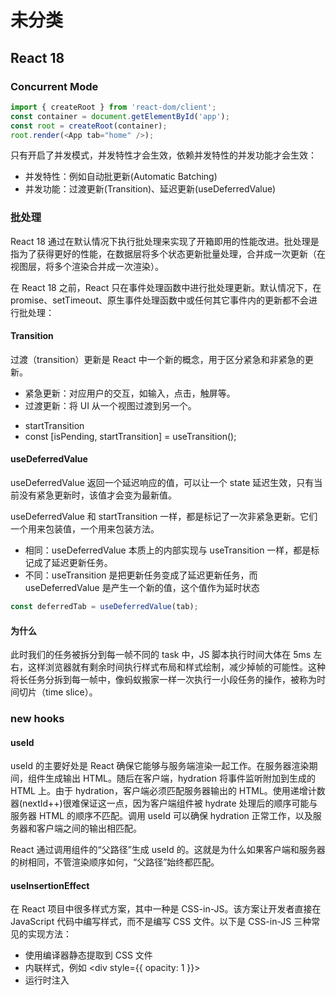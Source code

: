 # 未分类

## React 18

### Concurrent Mode

```ts
import { createRoot } from 'react-dom/client';
const container = document.getElementById('app');
const root = createRoot(container);
root.render(<App tab="home" />);
```

只有开启了并发模式，并发特性才会生效，依赖并发特性的并发功能才会生效：

- 并发特性：例如自动批更新(Automatic Batching)
- 并发功能：过渡更新(Transition)、延迟更新(useDeferredValue)

### 批处理

React 18 通过在默认情况下执行批处理来实现了开箱即用的性能改进。批处理是指为了获得更好的性能，在数据层将多个状态更新批量处理，合并成一次更新（在视图层，将多个渲染合并成一次渲染）。

在 React 18 之前，React 只在事件处理函数中进行批处理更新。默认情况下，在 promise、setTimeout、原生事件处理函数中或任何其它事件内的更新都不会进行批处理：

#### Transition

过渡（transition）更新是 React 中一个新的概念，用于区分紧急和非紧急的更新。

- 紧急更新：对应用户的交互，如输入，点击，触屏等。
- 过渡更新：将 UI 从一个视图过渡到另一个。

* startTransition
* const [isPending, startTransition] = useTransition();

#### useDeferredValue

useDeferredValue 返回一个延迟响应的值，可以让一个 state 延迟生效，只有当前没有紧急更新时，该值才会变为最新值。

useDeferredValue 和 startTransition 一样，都是标记了一次非紧急更新。它们一个用来包装值，一个用来包装方法。

- 相同：useDeferredValue 本质上的内部实现与 useTransition 一样，都是标记成了延迟更新任务。
- 不同：useTransition 是把更新任务变成了延迟更新任务，而 useDeferredValue 是产生一个新的值，这个值作为延时状态

```ts
const deferredTab = useDeferredValue(tab);
```

#### 为什么

此时我们的任务被拆分到每一帧不同的 task 中，JS 脚本执行时间大体在 5ms 左右，这样浏览器就有剩余时间执行样式布局和样式绘制，减少掉帧的可能性。这种将长任务分拆到每一帧中，像蚂蚁搬家一样一次执行一小段任务的操作，被称为时间切片（time slice）。

### new hooks

#### useId

useId 的主要好处是 React 确保它能够与服务端渲染一起工作。在服务器渲染期间，组件生成输出 HTML。随后在客户端，hydration 将事件监听附加到生成的 HTML 上。由于 hydration，客户端必须匹配服务器输出的 HTML。使用递增计数器(nextId++)很难保证这一点，因为客户端组件被 hydrate 处理后的顺序可能与服务器 HTML 的顺序不匹配。调用 useId 可以确保 hydration 正常工作，以及服务器和客户端之间的输出相匹配。

React 通过调用组件的“父路径”生成 useId 的。这就是为什么如果客户端和服务器的树相同，不管渲染顺序如何，“父路径”始终都匹配。

#### useInsertionEffect

在 React 项目中很多样式方案，其中一种是 CSS-in-JS。该方案让开发者直接在 JavaScript 代码中编写样式，而不是编写 CSS 文件。以下是 CSS-in-JS 三种常见的实现方法：

- 使用编译器静态提取到 CSS 文件
- 内联样式，例如 <div style={{ opacity: 1 }}>
- 运行时注入 <style> 标签

通常建议结合使用前两种方法（静态样式使用 CSS 文件，动态样式使用内联样式）来实现。不建议第三种方式有两个原因：

- 运行时注入会使浏览器频繁地重新计算样式
- 如果在 React 生命周期中某个错误的时机进行运行时注入，可能会非常慢

第一个问题无法解决，而 useInsertionEffect 就是用来解决第二个问题的。

定义：

```ts
useInsertionEffect(setup, dependencies?)
```

#### useSyncExternalStore

useSyncExternalStore 能够通过强制同步更新数据让 React 组件在并发模型下安全地有效地读取外部数据源。

定义：

```ts
const snapshot = useSyncExternalStore(subscribe, getSnapshot, getServerSnapshot?)
```

useSyncExternalStore 由 useMutableSource(#RFC 147) 演进而来，主要用来解决外部数据与 React 数据管理之间的撕裂(tear)问题。在 Concurrent Mode 下，React 一次渲染会分片执行，中间可能穿插优先级更高的更新。假如在高优先级的更新中改变了公共数据（比如 redux 中的数据），那之前低优先的渲染必须要重新开始执行，否则就会出现前后状态不一致的情况。

### New Suspense

在 React 16.6 中， Suspense 只支持了与 React.lazy() 一同使用以实现代码分割。如果 Suspense 只用来实现代码分割，那就真的有点"大材小用"了。React 的长期规划是让其支持获取代码、数据和资源（图片、字体和样式等）的场景，并在服务端渲染的场景中大放异彩。

v18 并没有改变 Suspense API 本身，而是改进了它的其语义并添加了一些新功能(#RFC 213)，包括了数据获取和服务端渲染场景的支持，以及在并发渲染下的新特性。

#### 数据获取

use

现在的规则是，只有启用了 use() 的数据源才会激活 Suspense 组件，Suspense 也无法检测在 Effect 或事件处理程序中获取数据的情况。

支持嵌套

#### Concurrent Mode with Suspense

### SSR with Suspense

它包含了两个方面的内容：更好的错误的恢复机制和更强大的流式渲染能力。

传统 SSR 的问题有：

- Fetch everything before Show anything: 必须已经为服务器上的组件准备好所有数据，然后才能把组件渲染为 HTML
- Load everything before Hydrate anything: 必须先加载客户端上所有组件的代码 ，然后才能开始对其中的组件进行水合
- Hydrate everything before Interact with anything: 必须等待所有的组件都水合完成后，然后才能与其中的组件进行交互

React 18 为 SSR 提供了两个主要功能：

- 可乱序的流式 HTML：可以在完全加载数据之前尽早地生成 HTML。它还允许控制生成页面部分 HTML 的优先级；
- 选择性水合：可让在完全加载 HTML 和 JavaScript 代码之前尽早开始水合应用程序。它还优先考虑为用户正在交互的部分补水，营造出一种即时补水的「错觉」。

## React 17 改动

### 修改事件委托对象。

在 React 17 中，React 将不再向 document 附加事件处理器。而会将事件处理器附加到渲染 React 树的根 DOM 容器中：

- 如果组件中使用 document.addEventListener(...) 手动添加了 DOM 监听，可能希望能捕获到所有 React 事件。在 React 16 或更早版本中，即使在 React 事件处理器中调用 e.stopPropagation()，创建的 DOM 监听仍会触发，这是因为原生事件已经处于 document 级别。
- v17 期望支持逐步升级 React 版本，通过允许在页面上使用两个版本的 React 的方式。因此需要解决事件监听问题：如果页面上有多个 React 版本，因为它们都将在顶层注册事件处理器，所以 e.stopPropagation()会变得无效（嵌套树结构中阻止了事件冒泡，但外部树依然能接收到它）

### 新的 JSX 转换

在浏览器中无法直接使用 JSX，所以大多数 React 开发者需依靠 Babel 来将 JSX 代码转换为 JavaScript。

```ts
import React from 'react';

function App() {
  return <h1>Hello World</h1>;
}
```

旧的 JSX 转换会将上述代码变成下面的代码：

```ts
import React from 'react';

function App() {
  return React.createElement('h1', null, 'Hello world');
}
```

新的 JSX 转换不会将 JSX 转换为 React.createElement，而是自动从 React 的 package 中引入新的入口函数并调用：

```ts
import { jsx as _jsx } from 'react/jsx-runtime';

function App() {
  return _jsx('h1', { children: 'Hello world' });
}
```

可见，这时候源代码无需引入 React 即可使用 JSX 了：

为啥呢？

- 减少 React 相关概念的学习：让开发者可以单独使用 JSX 而无需引入 React，不再需要在模板组件内引入一个完全没有使用到的变量了： import React from 'react'; 或 import { createElement } from 'react'；
- 编译时及运行时的性能优化：在一些场景下能够更好地做一些预编译的性能优化，同时 jsx 的实现也比 React.createElement 更加简洁高效

## Server-side rendering

服务端渲染。

React 16 重构了服务端渲染的实现，带来了更好的服务器端渲染体验。其 API 也有一些变化。

在服务端调用 renderToString() 方法将根组件渲染为字符串，然后将其写入响应：

服务端：

```ts
// using Express
import { renderToString } from "react-dom/server";
import MyPage from "./MyPage";
app.get("/", (req, res) => {
  res.write("<!DOCTYPE html><html><head><title>My Page</title></head><body>");
  res.write("<div id='content'>");
  res.write(renderToString(<MyPage/>));
  res.write("</div></body></html>");
  res.end();
});
```

在客户端调用 hydrate() 方法为 HTML 重新「注水」：

```ts
- import { render } from "react-dom";
+ import { hydrate } from "react-dom";

import MyPage from "./MyPage"
- render(
+ hydrate(
  <MyPage/>,
  document.getElementById("content")
);
```

React 16 后 render() 方法适用于客户端渲染，hydrate() 方法则为 SSR 场景服务

React 16 支持流式渲染，流式渲染的好处有：

- 更快的首次加载时间：流式 SSR 可以在服务端动态地生成和传输 HTML，而不需要等待整个页面渲染完成后再将其发送给客户端。这意味着用户可以更早地看到页面的内容，提供更好的首次加载时间和用户体验
- 更低的服务器资源消耗：流式 SSR 在渲染页面时可以边生成边传输，不需要在服务端等待整个页面渲染完成后再发送。这可以降低服务器的负载和资源消耗，使服务器能够更好地处理并发请求

要使用流式渲染，需要用到新的 API：

- 用 renderToNodeStream 替换 renderToString
- 用 renderToStaticNodeStream 替换 renderToStaticMarkup

```ts
import { renderToNodeStream } from "react-dom/server";
import MyPage from "./MyPage";

app.get("/", (req, res) => {
  res.write("<!DOCTYPE html><html><head><title>My Page</title></head><body>");
  res.write("<div id='content'>");
  const stream = renderToNodeStream(<MyPage/>);
  stream.pipe(res, { end: false });
  stream.on('end', () => {
    res.write("</div></body></html>");
    res.end();
  });
});
```

## StrictMode

StrictMode 会启用以下能力：

- 检查是否使用了已弃用的 API
- 组件将重新渲染一次，以查找由于非纯渲染而引起的错误

## Suspense

它让组件在加载异步数据（等待某些事件）的时候，可以延迟（暂停）渲染并显示兜底 UI。它是 React 雄心勃勃的并发渲染方案中的其中一个功能。

React.lazy 函数则可以让开发者像渲染常规组件一样处理动态引入（的组件），然后在 <Suspense /> 组件中渲染 lazy 组件，这样可以在使用等待加载 lazy 组件时做优雅降级：

```ts
import React, { Suspense, useState } from "react";
import StockTable from "./StockTable";
- import StockChart from "./StockChart";
+ const stockChartPromise = import("./StockChart");

+ const StockChart = React.lazy(() => stockChartPromise);

function App({ stocks }) {
  const [selectedStock, setSelectedStock] = useState(null);
  return (
-   <>
+   <Suspense fallback={<div>Loading...</div>}>
      <StockTable
        stocks={stocks}
        onSelect={selectedStock => setSelectedStock(selectedStock)}
      />
      {selectedStock && (
        <StockChart
          stock={selectedStock}
          onClose={() => setSelectedStock(null)}
        />
      )}
-   </>
+   </Suspense>
  );
}
```

在 React 16.6 中， Suspense 只支持了与 React.lazy() 一同使用以实现代码分割

## Profiler

- Profiler 包含两个方面的内容，<Profiler> 组件和 React 开发者工具中的 Profiler 面板。
  - <Profiler> 组件可以用于采集 React 组件树的渲染性能：
  - Profiler 面板则收集了所有组件的渲染耗时，可以找出 React 应用程序的性能瓶颈。
  ```ts
  function onRender(id, phase, actualDuration, baseDuration, startTime, commitTime) {
  // Aggregate or log render timings...
  }
  <Profiler id="App" onRender={onRender}>
    <App />
  </Profiler>
  ```
